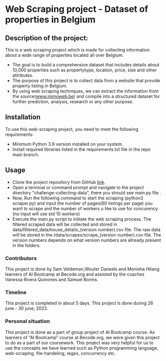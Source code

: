 
# Web Scraping project - Dataset of properties in Belgium

## Description of the project:
This is a web scraping project which is made for collecting information about a wide range of properties located all over Belgium.
* The goal is to build a comprehensive dataset that includes details about 10,000 properties such as propertytype, location, price, size and other attributes.
* The purpose of this project is to collect data from a website that provide property listing in Belgium. 
* By using web scraping techniques, we can extract the information from the source(www.immoweb.be) and compile into a structured dataset for further prediction, analysis, research or any other purpose.

## Installation
To use this web-scraping project, you need to meet the following requirements:
* Minimum Python 3.9 version installed on your system.
* Install required libraries listed in the requirements.txt file in the repo main branch.
  
  
## Usage
* Clone the project repository from GitHub [link]( https://github.com/Sam-Veldeman/challenge-collecting-data).
* Open a terminal or command prompt and navigate to the project directory "challenge-collecting-data", there you should see main.py file .
* Now, Run the following command to start the scraping (python3 scraper.py) and input the number of pages(60 listings per page) you 
  want to scrape and the number of workers u like to use for concurency. (no input will use std 10 workers)
* Execute the main.py script to initiate the web scraping process. The filtered scraped data will be collected and stored in
  data/filtered_data/house_details_(version number).csv file. The raw data will be stored in the /data/scrapes/scrape_(version number).csv file. The version numbers depends on what version numbers are allready present in the folders.

### Contributors
This project is done by Sam Veldeman,Wouter Daneels and Monisha Hitang learners of AI Bootcamp at Becode.org and assisted by the coaches Vanessa Rivera Quinones and Samuel Borms. 

### Timeline
This project is completed in about 5 days. This project is done during 26 june - 30 june, 2023.

### Personal situation
This project is done as a part of group project of AI Bootcamp course. As learners of “AI Bootcamp” course at Becode.org, we were given this project to do as a part of our coursework. This project was very helpful for us to use the concepts we have learned such as Python programming  language, web-scraping, file-handeling, regex, concurrency etc. 